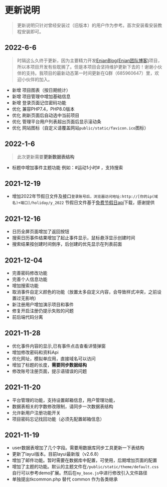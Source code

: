 # 更新说明

> 更新说明只针对曾经安装过（旧版本）的用户作为参考。首次安装看安装教程安装即可。

## 2022-6-6

> 时隔这么久终于更新，因为主要精力开发[EnianBlog(Enian团队博客)](https://gitee.com/hslr/enian_blog)项目，所以本项目开发有些耽搁了。但是本项目会坚持维护更新下去的！谢谢小伙伴的支持。我项目的最新动态第一时间更新在Q群（685960647）里，欢迎小伙伴的加入。

- 新增 项目图表（按日期统计）
- 新增 项目管理中增加基础信息
- 新增 登录页面记住密码功能
- 优化 兼容PHP7.4，PHP8.0版本
- 优化 刷新页面后自动选中当前项目
- 优化 管理平台用户列表超出页面后显示滚动条
- 优化 网站图标（自定义请覆盖网站`public/static/favicon.ico`图标）

## 2022-1-6

> 此次更新需要**更新数据表结构**

* 标题中增加事件主题功能 例如：#运动1小时# ，支持搜索

## 2021-12-19

- 增加2022年节假日文件及接口`登录账号后，浏览器访问地址:http://[你的ip(域名)+端口]/holiday/y_2022` 节假日文件基于[免费节假日api](http://timor.tech/api/holiday)下载，感谢提供

## 2021-12-16

- 日历全屏页面增加了返回按钮
- 搜索日历事件结果增加了起止事件显示，鼠标悬浮显示创建时间
- 搜索结果按创建时间倒序，后创建的优先显示在列表前面

## 2021-12-04

- 完善密码修改功能
- 完善个人信息功能
- 增加搜索功能
- 取消事件自定义颜色的功能（放置太多自定义内容，会导致样式冲突，之前设置过无影响）
- 新注册用户增加演示项目和事件
- 修复开启注册仍提示失败的问题
- 前后端代码分离

## 2021-11-28

* 优化事件内容的显示,已有事件点击查看详情弹窗
* 增加修改密码和资料Api
* 优化网址，模拟单应用，直接域名可以访问
* 增加了标题的长度，**需要同步数据结构**
* 修改账号注册页面，提示语错误的问题

## 2021-11-20

* 平台管理的功能，支持设置邮箱信息，用户管理功能，
* 数据表相关的字数修改限制，请同步一次数据表结构
* 允许新用户注册功能开关
* 项目密码忘记找回功能（必须先配置邮箱信息）


## 2021-11-19

* user数据表增加了几个字段。需要用数据库同步工具更新一下表结构
* 更新了layui版本。目前layui最新版（v2.6.8）
* 增加了邮件功能。暂时需要在数据库中配置，可使用，后期增加页面的配置
* 增加了主题的功能。默认的主题文件在`/public/static/theme/default.css`
自行可以参考demo扩展。然后在`my_base.js`中进行修改引入文件路径
* 单独提出tkcommon.php 替代 common 作为各类继承